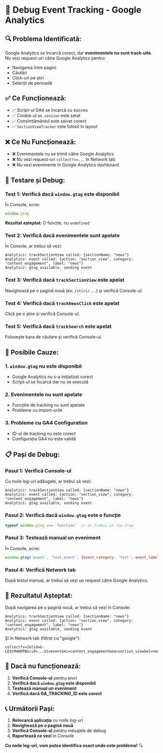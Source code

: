 # 🐛 Debug Event Tracking - Google Analytics

## 🔍 **Problema Identificată:**

Google Analytics se încarcă corect, dar **evenimentele nu sunt track-uite**. Nu vezi request-uri către Google Analytics pentru:
- Navigarea între pagini
- Căutări
- Click-uri pe știri
- Selecții de perioadă

## ✅ **Ce Funcționează:**
- ✅ Script-ul GA4 se încarcă cu succes
- ✅ Cookie-ul `mo_session` este setat
- ✅ Consimțământul este salvat corect
- ✅ `SectionViewTracker` este folosit în layout

## ❌ **Ce Nu Funcționează:**
- ❌ Evenimentele nu se trimit către Google Analytics
- ❌ Nu vezi request-uri `collect?v=...` în Network tab
- ❌ Nu vezi evenimente în Google Analytics dashboard

## 🧪 **Testare și Debug:**

### **Test 1: Verifică dacă `window.gtag` este disponibil**
În Console, scrie:
```javascript
window.gtag
```
**Rezultat așteptat:** O funcție, nu `undefined`

### **Test 2: Verifică dacă evenimentele sunt apelate**
În Console, ar trebui să vezi:
```
Analytics: trackSectionView called: {sectionName: "news"}
Analytics: event called: {action: "section_view", category: "content_engagement", label: "news"}
Analytics: gtag available, sending event
```

### **Test 3: Verifică dacă `trackSectionView` este apelat**
Navighează pe o pagină nouă (ex: `/stiri/...`) și verifică Console-ul.

### **Test 4: Verifică dacă `trackNewsClick` este apelat**
Click pe o știre și verifică Console-ul.

### **Test 5: Verifică dacă `trackSearch` este apelat**
Folosește bara de căutare și verifică Console-ul.

## 🔧 **Posibile Cauze:**

### **1. `window.gtag` nu este disponibil**
- Google Analytics nu s-a inițializat corect
- Script-ul se încarcă dar nu se execută

### **2. Evenimentele nu sunt apelate**
- Funcțiile de tracking nu sunt apelate
- Probleme cu import-urile

### **3. Probleme cu GA4 Configuration**
- ID-ul de tracking nu este corect
- Configurația GA4 nu este validă

## 📋 **Pași de Debug:**

### **Pasul 1: Verifică Console-ul**
Cu noile log-uri adăugate, ar trebui să vezi:
```
Analytics: trackSectionView called: {sectionName: "news"}
Analytics: event called: {action: "section_view", category: "content_engagement", label: "news"}
Analytics: gtag available, sending event
```

### **Pasul 2: Verifică dacă `window.gtag` este o funcție**
```javascript
typeof window.gtag === 'function'  // ar trebui să fie true
```

### **Pasul 3: Testează manual un eveniment**
În Console, scrie:
```javascript
window.gtag('event', 'test_event', {event_category: 'test', event_label: 'debug'})
```

### **Pasul 4: Verifică Network tab**
După testul manual, ar trebui să vezi un request către Google Analytics.

## 🎯 **Rezultatul Așteptat:**

După navigarea pe o pagină nouă, ar trebui să vezi în Console:
```
Analytics: trackSectionView called: {sectionName: "news"}
Analytics: event called: {action: "section_view", category: "content_engagement", label: "news"}
Analytics: gtag available, sending event
```

Și în Network tab (filtrat cu "google"):
```
collect?v=2&tid=G-LD1CM4W0PB&cid=...&t=event&ec=content_engagement&ea=section_view&el=news
```

## 🚨 **Dacă nu funcționează:**

1. **Verifică Console-ul** pentru erori
2. **Verifică dacă `window.gtag` este disponibil**
3. **Testează manual un eveniment**
4. **Verifică dacă GA_TRACKING_ID este corect**

## 📞 **Următorii Pași:**

1. **Reîncarcă aplicația** cu noile log-uri
2. **Navighează pe o pagină nouă**
3. **Verifică Console-ul** pentru mesajele de debug
4. **Raportează ce vezi** în Console

**Cu noile log-uri, vom putea identifica exact unde este problema!** 🔍
